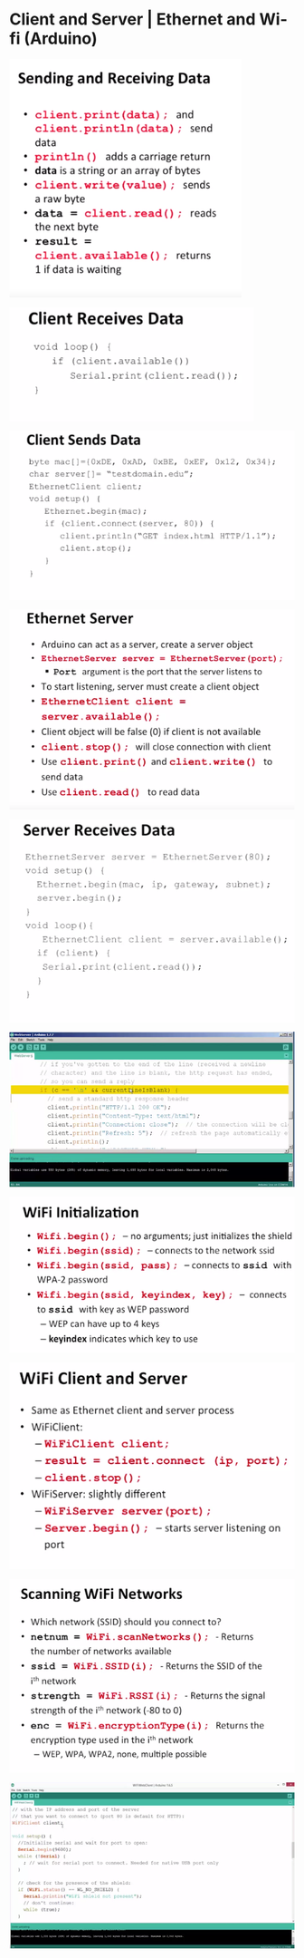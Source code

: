 # Client and Server \| Ethernet and Wi-fi \(Arduino\)

![](../../.gitbook/assets/image%20%28256%29.png)

![](../../.gitbook/assets/image%20%28255%29.png)

![](../../.gitbook/assets/image%20%28248%29.png)

![](../../.gitbook/assets/image%20%28244%29.png)

![](../../.gitbook/assets/image%20%28258%29.png)

![](../../.gitbook/assets/image%20%28247%29.png)

![](../../.gitbook/assets/image%20%28246%29.png)

![](../../.gitbook/assets/image%20%28249%29.png)

![](../../.gitbook/assets/image%20%28253%29.png)

![](../../.gitbook/assets/image%20%28245%29.png)

